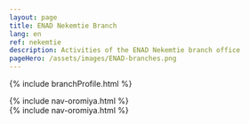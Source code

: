 ```yaml
---
layout: page
title: ENAD Nekemtie Branch
lang: en
ref: nekemtie
description: Activities of the ENAD Nekemtie branch office
pageHero: /assets/images/ENAD-branches.png
---
```

<p>{% include branchProfile.html %}</p>
<aside class="post-aside">
	{% include nav-oromiya.html %}
</aside>
<div class="post-content">
	{% include nav-oromiya.html %}
</div>